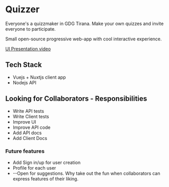 # Quizzer
Everyone's a quizzmaker in GDG Tirana. Make your own quizzes and invite everyone to participate.

Small open-source progressive web-app with cool interactive experience.

[UI Presentation video](https://github.com/gdgtirana/quizzer/blob/master/docs/design/Quizzer.mov)
## Tech Stack
* Vuejs + Nuxtjs client app
* Nodejs API

## Looking for Collaborators - Responsibilities
* Write API tests
* Write Client tests
* Improve UI
* Improve API code
* Add API docs
* Add Client Docs

### Future features
* Add Sign in/up for user creation
* Profile for each user
* --Open for suggestions. Why take out the fun when collaborators can express features of their liking.
